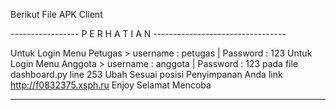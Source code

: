 Berikut File APK Client

----------------- P E R H A T I A N ---------------------------------

 Untuk Login Menu Petugas > username : petugas | Password : 123 
 Untuk Login Menu Anggota > username : anggota | Password : 123 
 pada file dashboard.py line 253 Ubah Sesuai posisi Penyimpanan Anda
 link http://f0832375.xsph.ru
 Enjoy Selamat Mencoba
 
---------------------------------------------------------------------

